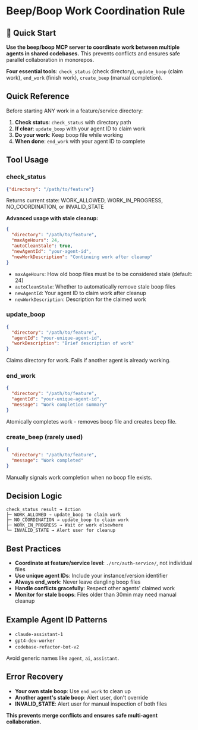 # Beep/Boop Work Coordination Rule

## 🚀 Quick Start

**Use the beep/boop MCP server to coordinate work between multiple agents in shared codebases.** This prevents conflicts and ensures safe parallel collaboration in monorepos.

**Four essential tools**: `check_status` (check directory), `update_boop` (claim work), `end_work` (finish work), `create_beep` (manual completion).

## Quick Reference

Before starting ANY work in a feature/service directory:

1. **Check status**: `check_status` with directory path
2. **If clear**: `update_boop` with your agent ID to claim work  
3. **Do your work**: Keep boop file while working
4. **When done**: `end_work` with your agent ID to complete

## Tool Usage

### check_status
```json
{"directory": "/path/to/feature"}
```
Returns current state: WORK_ALLOWED, WORK_IN_PROGRESS, NO_COORDINATION, or INVALID_STATE

**Advanced usage with stale cleanup:**
```json
{
  "directory": "/path/to/feature",
  "maxAgeHours": 24,
  "autoCleanStale": true,
  "newAgentId": "your-agent-id",
  "newWorkDescription": "Continuing work after cleanup"
}
```
- `maxAgeHours`: How old boop files must be to be considered stale (default: 24)
- `autoCleanStale`: Whether to automatically remove stale boop files
- `newAgentId`: Your agent ID to claim work after cleanup
- `newWorkDescription`: Description for the claimed work

### update_boop 
```json
{
  "directory": "/path/to/feature",
  "agentId": "your-unique-agent-id", 
  "workDescription": "Brief description of work"
}
```
Claims directory for work. Fails if another agent is already working.

### end_work
```json
{
  "directory": "/path/to/feature",
  "agentId": "your-unique-agent-id",
  "message": "Work completion summary"
}
```
Atomically completes work - removes boop file and creates beep file.

### create_beep (rarely used)
```json
{
  "directory": "/path/to/feature", 
  "message": "Work completed"
}
```
Manually signals work completion when no boop file exists.

## Decision Logic

```
check_status result → Action
├─ WORK_ALLOWED → update_boop to claim work
├─ NO_COORDINATION → update_boop to claim work  
├─ WORK_IN_PROGRESS → Wait or work elsewhere
└─ INVALID_STATE → Alert user for cleanup
```

## Best Practices

- **Coordinate at feature/service level**: `./src/auth-service/`, not individual files
- **Use unique agent IDs**: Include your instance/version identifier  
- **Always end_work**: Never leave dangling boop files
- **Handle conflicts gracefully**: Respect other agents' claimed work
- **Monitor for stale boops**: Files older than 30min may need manual cleanup

## Example Agent ID Patterns

- `claude-assistant-1`
- `gpt4-dev-worker`
- `codebase-refactor-bot-v2`

Avoid generic names like `agent`, `ai`, `assistant`.

## Error Recovery

- **Your own stale boop**: Use `end_work` to clean up
- **Another agent's stale boop**: Alert user, don't override
- **INVALID_STATE**: Alert user for manual inspection of both files

**This prevents merge conflicts and ensures safe multi-agent collaboration.**
